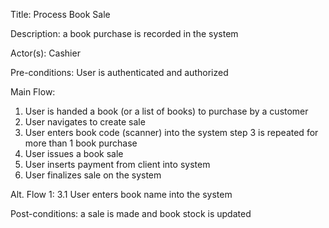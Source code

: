 Title: Process Book Sale

Description: a book purchase is recorded in the system

Actor(s): Cashier

Pre-conditions: User is authenticated and authorized

Main Flow:
1. User is handed a book (or a list of books) to purchase by a customer
2. User navigates to create sale
3. User enters book code (scanner) into the system
   step 3 is repeated for more than 1 book purchase
4. User issues a book sale
5. User inserts payment from client into system
6. User finalizes sale on the system

Alt. Flow 1:
3.1 User enters book name into the system

Post-conditions: a sale is made and book stock is updated
